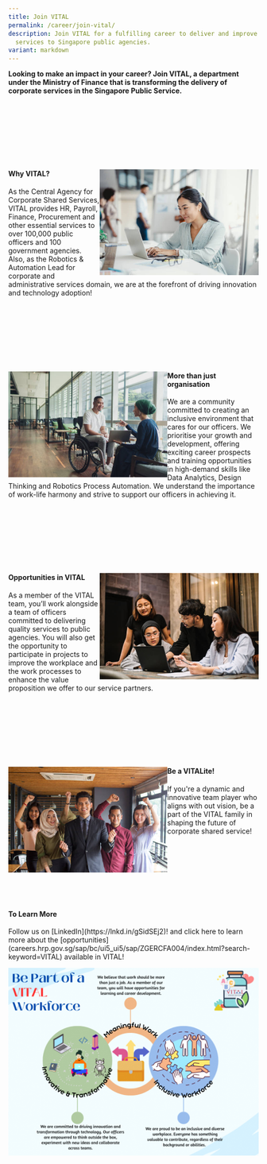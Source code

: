 ```yaml
---
title: Join VITAL
permalink: /career/join-vital/
description: Join VITAL for a fulfilling career to deliver and improve corporate
  services to Singapore public agencies.
variant: markdown
---
```

**Looking to make an impact in your career? Join VITAL, a department under the Ministry of Finance that is transforming the delivery of corporate services in the Singapore Public Service.**

<div style="margin: 150px auto; width: 100%;" class="wrapper">
	<img style="float: right; max-width: 320px;" src="/images/career/CorporateImg10.jpg">
	<div class="text-box">
		<h4><b>Why VITAL?</b></h4>
		<p>As the Central Agency for Corporate Shared Services, VITAL provides HR, Payroll, Finance, Procurement and other essential services to over 100,000 public officers and 100 government agencies. Also, as the Robotics &amp; Automation Lead for corporate and administrative services domain, we are at the forefront of driving innovation and technology adoption!</p>
		</div>
</div>
<div style="margin: 150px auto; width: 100%;" class="wrapper">
	<img style="float: left; max-width: 320px;" src="/images/career/CorporateImg4_Asian_.jpg">
	<div class="text-box">
		<h4><b>More than just organisation</b></h4>
		<p>We are a community committed to creating an inclusive environment that cares for our officers. We prioritise your growth and development, offering exciting career prospects and training opportunities in high-demand skills like Data Analytics, Design Thinking and Robotics Process Automation. We understand the importance of work-life harmony and strive to support our officers in achieving it.</p>
		</div>
</div>
<div style="margin: 150px auto; width: 100%;" class="wrapper">
	<div class="text-box">
		<img style="float: right; max-width: 320px;" src="/images/career/CorporateImg9_Asiain_.jpg">
		<h4><b>Opportunities in VITAL</b></h4>
		<p>As a member of the VITAL team, you’ll work alongside a team of officers committed to delivering quality services to public agencies. You will also get the opportunity to participate in projects to improve the workplace and the work processes to enhance the value proposition we offer to our 
service partners.</p>
	</div>
</div>
<div style="margin: 150px auto; width: 100%;" class="wrapper">
	<img style="float: left; max-width: 320px;" src="/images/career/CorporateImg3_Asian_.jpg">
	<div class="text-box">
		<h4><b>Be a VITALite!</b></h4>
		<p>If you're a dynamic and innovative team player who aligns with out vision, be a part of the VITAL family in shaping the future of corporate shared service!</p>
		</div>
</div>
<h4><b>To Learn More</b></h4>
Follow us on&nbsp;[LinkedIn](https://lnkd.in/gSidSEj2)! and click here to learn more about the [opportunities](careers.hrp.gov.sg/sap/bc/ui5_ui5/sap/ZGERCFA004/index.html?search-keyword=VITAL) available in VITAL!

![](/images/2023_VITAL_s_Employer_Branding.png)